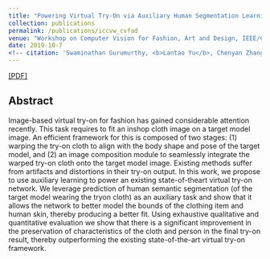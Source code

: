 ```yaml
---
title: "Powering Virtual Try-On via Auxiliary Human Segmentation Learning"
collection: publications
permalink: /publications/iccvw_cvfad
venue: "Workshop on Computer Vision for Fashion, Art and Design, IEEE/CVF International Conference on Computer Vision (ICCV)"
date: 2019-10-7
<!-- citation: 'Swaminathan Gurumurthy, <b>Lantao Yu</b>, Chenyan Zhang, Yongchao Jin, Weiping Li, Xiaodong Zhang, Fei Fang. <i>ACM SIGCAS Conference on Computing and Sustainable Societies.</i> <b>COMPASS 2018</b>. -->'
---
```

[[PDF]](http://openaccess.thecvf.com/content_ICCVW_2019/papers/CVFAD/Ayush_Powering_Virtual_Try-On_via_Auxiliary_Human_Segmentation_Learning_ICCVW_2019_paper.pdf)
## Abstract
Image-based virtual try-on for fashion has gained considerable attention recently. This task requires to fit an inshop cloth image on a target model image. An efficient framework for this is composed of two stages: (1) warping the try-on cloth to align with the body shape and pose of the target model, and (2) an image composition module to seamlessly integrate the warped try-on cloth onto the target model image. Existing methods suffer from artifacts and distortions in their try-on output. In this work, we propose to use auxiliary learning to power an existing state-of-theart virtual try-on network. We leverage prediction of human semantic segmentation (of the target model wearing the tryon cloth) as an auxiliary task and show that it allows the network to better model the bounds of the clothing item and human skin, thereby producing a better fit. Using exhaustive qualitative and quantitative evaluation we show that there is a significant improvement in the preservation of characteristics of the cloth and person in the final try-on result, thereby outperforming the existing state-of-the-art virtual try-on framework.
